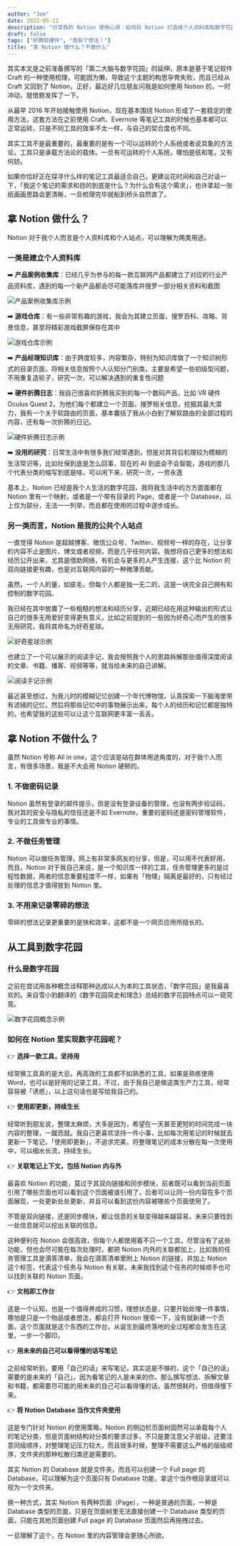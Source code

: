 ```yaml
---
author: "Joe"
date: 2022-05-12
description: "分享我的 Notion 使用心得：如何将 Notion 打造成个人资料库和数字花园，以及哪些场景不适合使用 Notion"
draft: false
tags: ["折腾软硬件", "我有个想法！"]
title: "拿 Notion 做什么？不做什么"
---
```


其实本文是之前准备撰写的「第二大脑与数字花园」的延伸，原本是基于笔记软件 Craft 的一种使用梳理，可能因为懒，导致这个主题的构思孕育失败，而且已经从 Craft 又回到了 Notion，正好，最近好几位朋友问我是如何使用 Notion 的，一时冲动，就借题发挥了一下。

从最早 2016 年开始接触使用 Notion，现在基本围绕 Notion 形成了一套稳定的使用方法，这套方法在之前使用 Craft、Evernote 等笔记工具的时候也基本都可以正常运转，只是不同工具的效率不太一样，与自己的契合度也不同。

其实工具不是最重要的，最重要的是有一个可以运转的个人系统或者说具象的方法论，工具只是承载方法论的载体。一旦有可运转的个人系统，哪怕是纸和笔，又有何妨。

如果你恰好正在探寻什么样的笔记工具最适合自己，更建议花时间和自己对话一下，「我这个笔记的需求和目的到底是什么？为什么会有这个需求」，也许拿起一张纸画画思路会更清晰，一旦梳理完毕就船到桥头自然直了。

## 拿 Notion 做什么？

Notion 对于我个人而言是个人资料库和个人站点，可以理解为两类用途。

### 一类是建立个人资料库

➡️ **产品案例收集库**：已经几乎为参与的每一款互联网产品都建立了对应的行业产品资料库，遇到的每一个新产品都会尽可能落库并搜罗一部分相关资料和截图

![产品案例收集库示例](/images/posts/how-i-use-notion-2022/image1.webp)

➡️ **游戏仓库**：有一些非常有趣的游戏，我会为其建立页面，搜罗百科、攻略、背景信息，甚至将精彩游戏截屏保存在其中

![游戏仓库示例](/images/posts/how-i-use-notion-2022/image2.webp)

➡️ **产品经理知识库**：由于跨度较多，内容繁杂，特别为知识库做了一个知识树形式的目录页面，将相关信息按照个人认知分门别类，主要是希望一些初级型问题，不用重复造轮子，研究一次，可以解决遇到的重复性问题

➡️ **硬件折腾日志**：我自己很喜欢折腾我买到的每一个数码产品，比如 VR 硬件 Oculus Quest 2，为他们每个都建立一个页面，搜罗相关信息，挖掘其最大潜力，我有一个关于软路由的页面，基本囊括了我从小白到了解软路由的全部过程的内容，还有每一次折腾的日记。

![硬件折腾日志示例](/images/posts/how-i-use-notion-2022/image3.webp)

➡️ **没用的研究**：日常生活中有很多我们经常遇到，但是对其背后机理较为模糊的生活常识等，比如社保到底是怎么回事，现在的 AI 到底会不会智能，游戏的那几个代表分类的缩写到底是啥，可以闲下来，研究一次，一劳永逸

基本上，Notion 已经是我个人生活的数字花园，我将我生活中的方方面面都在 Notion 里有一个映射，或者是一个带有目录的 Page，或者是一个 Database，以上仅为部分，无法一一列举，而且都在使用的过程中逐步成长。

### 另一类而言，Notion 是我的公共个人站点

一直觉得 Notion 是超越博客、微信公众号、Twitter、视频号一样的存在，让分享的内容不止是图片、博文或者视频，而是几乎任何内容。我想将自己更多的想法和经历公开出来，尤其是借助网络，有机会与更多的人产生连接，这个比 Notion 的双向链接更有趣，也是对互联网内容的一种微薄贡献。

虽然，一个人的量，如皮毛，但每个人都是独一无二的，这是一块完全自己拥有和控制的数字花园。

我已经在其中放置了一些粗糙的想法和经历分享，近期已经在用这种输出的形式让自己的很多无用爱好变得更有意义，比如之前提到的一些因为好奇心而产生的很多无用研究，我将其命名为好奇星球。

![好奇星球示例](/images/posts/how-i-use-notion-2022/image4.webp)

也建立了一个可以展示的阅读手记，我会按照我个人的思路拆解那些值得深度阅读的文章、书籍、播客、视频等等，就当给未来的自己讲解。

![阅读手记示例](/images/posts/how-i-use-notion-2022/image5.webp)

最近甚至想过，为我儿时的模糊记忆创建一个年代博物馆，认真探索一下脑海里带有滤镜的记忆，然后将那些记忆中的事物展示出来，每个人的经历和记忆都是独特的，也希望我的这些可以让这个互联网更丰富一丢丢。

## 拿 Notion 不做什么？

虽然 Notion 号称 All in one，这个应该是站在群体用途角度的，对于我个人而言，有很多场景，我是不大会用 Notion 硬掰的。

### 1. 不做密码记录

Notion 虽然有登录的邮件提示，但是没有登录设备的管理，也没有两步验证码，我对其的安全与隐私的信任还是不如 Evernote，重要的密码还是密码管理软件，专业的工具做专业的事情。

### 2. 不做任务管理

Notion 可以做任务管理，网上有非常多网友的分享，但是，可以用不代表好用，而且，Notion 对于我自己来说，是一个知识库一样的工具，任务管理更多的是过程性数据，两者的信息重要程度不一样，如果有「物理」隔离是最好的，只有经过处理的信息才值得放到 Notion 里。

### 3. 不用来记录零碎的想法

零碎的想法记录更重要的是快和效率，这都不是一个网页应用所擅长的。

## 从工具到数字花园

### 什么是数字花园

之前在尝试用各种概念诠释那种达成以人为本的工具状态，「数字花园」是我最喜欢的。来自雪小豹翻译的《数字花园简史和理念》总结的数字花园特点可以一窥究竟。

![数字花园概念示例](/images/posts/how-i-use-notion-2022/image6.webp)

### 如何在 Notion 里实现数字花园呢？

👉 **选择一款工具，坚持用**

经常换工具真的是大忌，再高效的工具都不如熟悉的工具，如果是熟练使用 Word，也可以是好用的记录工具，不过，由于我自己是做这类生产力工具，经常容易被「诱惑」，以上这句话也是写给我自己的。

👉 **使用即更新，持续生长**

经常听到朋友说，整理太麻烦，大多是因为，希望在一天甚至更短的时间完成一块内容的整理，一蹴而就。我自己更喜欢坚持一件小事，比如每次用笔记的时候就去更新一下笔记，「使用即更新」，不追求完美，将整理笔记的成本分散在每一次使用中，可以细水长流，持续生长。

👉 **关联笔记上下文，包括 Notion 内与外**

最喜欢 Notion 的功能，莫过于其双向链接和同步模块，前者既可以看到当前页面引用了哪些页面也可以看到这个页面被谁引用了，后者可以让同一份内容在多个页面展现，一处更新处处更新，并且可以看到这份内容被哪些个页面使用了。

不管是双向链接，还是同步模块，都让信息的关联变得越来越容易，未来只要找到一处信息就可以挖出关联的信息。

这种便利在 Notion 会很高效，但每个人都使用着不只一个工具，尽管没有了这些功能，但也会尽可能在每次处理时，都把 Notion 内外的关联都加上，比如我的任务管理工具是滴答清单，我会在滴答清单里附上 Notion 的链接，并加上 Notion 这个标签，代表这个任务与 Notion 有关联，未来我找到这个任务的时候顺手也可以找到关联的 Notion 页面。

👉 **文档即工作台**

这是一个认知，也是一个值得养成的习惯，理想状态是，只要开始处理一件事情，哪怕是只是一个物品或者想法，都会打开 Notion 搜索一下，没有就新建一个页面，这个页面就是这个东西的工作台，从诞生到最终落地的全过程都会发生在这里，一步一个脚印。

👉 **用未来的自己可以看得懂的话写笔记**

之前经常听到，要用「自己的话」来写笔记，其实这是不够的，这个「自己的话」需要的是未来的「自己」，因为看笔记的人是未来的你。那么撰写想法、拆解文章和书籍，都需要尽可能的用未来的自己可以看得懂的话，虽然很耗时，但值得慢下来。

👉 **将 Notion Database 当作文件夹使用**

这是专门针对 Notion 的使用策略，Notion 的侧边栏页面树固然可以承载每个人的笔记分类，但是页面树结构对分类的要求过多，不只是要注意父子层级，还要注意同级顺序，对整理笔记压力较大，而且很多时候，整理不需要这么严格的层级顺序，文件夹的那种松散归类还是需要的。

其实 Notion 的 Database 就是文件夹，而且可以创建一个 Full page 的 Database，可以理解为这个页面只有 Database 功能，拿这个当作根目录就可以视为一个文件夹。

换一种方式，其实 Notion 有两种页面（Page），一种是普通的页面，一种是 Database 类型的页面，只是在页面树里无法直接创建一个 Database 类型的页面，只能在其他页面创建 Full page 的 Database 页面然后再拖拽过去。

一旦理解了这个，在 Notion 里的内容管理会更随心所欲。